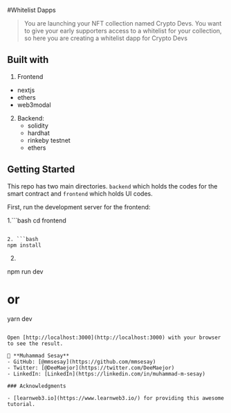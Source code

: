 #Whitelist Dapps
> You are launching your NFT collection named Crypto Devs. You want to give your early supporters access to a whitelist for your collection, so here you are creating a whitelist dapp for Crypto Devs

## Built with

1. Frontend
  - nextjs
  - ethers
  - web3modal

2. Backend:
    - solidity
    - hardhat
    - rinkeby testnet
    - ethers

## Getting Started

This repo has two main directories. `backend` which holds the codes for the smart contract and `frontend` which holds UI codes. 

First, run the development server for the frontend:

1.```bash
  cd frontend
  ```

2. ```bash
npm install
```

2. ```bash
npm run dev
# or
yarn dev
```

Open [http://localhost:3000](http://localhost:3000) with your browser to see the result.

👤 **Muhammad Sesay**
- GitHub: [@mmsesay](https://github.com/mmsesay)
- Twitter: [@DeeMaejor](https://twitter.com/DeeMaejor)
- LinkedIn: [LinkedIn](https://linkedin.com/in/muhammad-m-sesay)

### Acknowledgments

- [learnweb3.io](https://www.learnweb3.io/) for providing this awesome tutorial.